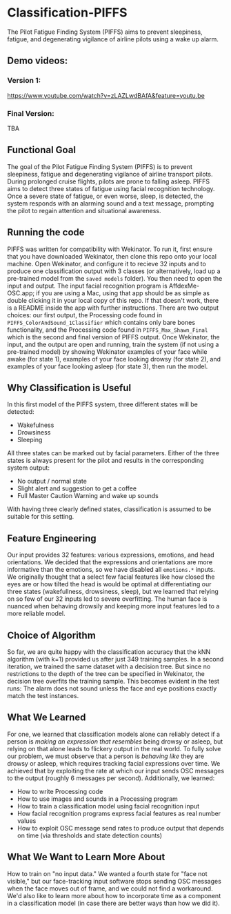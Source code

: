 # Classification-PIFFS
The Pilot Fatigue Finding System (PIFFS) aims to prevent sleepiness, fatigue, and degenerating vigilance of airline pilots using a wake up alarm.

## Demo videos:
### Version 1:
https://www.youtube.com/watch?v=zLAZLwdBAfA&feature=youtu.be
### Final Version:
TBA

## Functional Goal
The goal of the Pilot Fatigue Finding System (PIFFS) is to prevent sleepiness, fatigue and degenerating vigilance of airline transport pilots. During prolonged cruise flights, pilots are prone to falling asleep. PIFFS aims to detect three states of fatigue using facial recognition technology. Once a severe state of fatigue, or even worse, sleep, is detected, the system responds with an alarming sound and a text message, prompting the pilot to regain attention and situational awareness.

## Running the code
PIFFS was written for compatibility with Wekinator. To run it, first ensure that you have downloaded Wekinator, then clone this repo onto your local machine. Open Wekinator, and configure it to recieve 32 inputs and to produce one classification output with 3 classes (or alternatively, load up a pre-trained model from the `saved models` folder). You then need to open the input and output. The input facial recognition program is AffdexMe-OSC.app; if you are using a Mac, using that app should be as simple as double clicking it in your local copy of this repo. If that doesn't work, there is a README inside the app with further instructions. There are two output choices: our first output, the Processing code found in `PIFFS_ColorAndSound_1Classifier` which contains only bare bones functionality, and the Processing code found in `PIFFS_Max_Shawn_Final` which is the second and final version of PIFFS output. Once Wekinator, the input, and the output are open and running, train the system (if not using a pre-trained model) by showing Wekinator examples of your face while awake (for state 1), examples of your face looking drowsy (for state 2), and examples of your face looking asleep (for state 3), then run the model. 

## Why Classification is Useful
In this first model of the PIFFS system, three different states will be detected:
- Wakefulness
- Drowsiness
- Sleeping

All three states can be marked out by facial parameters. Either of the three states is always present for the pilot and results in the corresponding system output:
- No output / normal state
- Slight alert and suggestion to get a coffee
- Full Master Caution Warning and wake up sounds

With having three clearly defined states, classification is assumed to be suitable for this setting.

## Feature Engineering
Our input provides 32 features: various expressions, emotions, and head orientations. We decided that the expressions and orientations are more informative than the emotions, so we have disabled all `emotions.*` inputs. We originally thought that a select few facial features like how closed the eyes are or how tilted the head is would be optimal at differentiating our three states (wakefullness, drowsiness, sleep), but we learned that relying on so few of our 32 inputs led to severe overfitting. The human face is nuanced when behaving drowsily and keeping more input features led to a more reliable model. 

## Choice of Algorithm
So far, we are quite happy with the classification accuracy that the kNN algorithm (with k=1) provided us after just 349 training samples. In a second iteration, we trained the same dataset with a decision tree. But since no restrictions to the depth of the tree can be specified in Wekinator, the decision tree overfits the training sample. This becomes evident in the test runs: The alarm does not sound unless the face and eye positions exactly match the test instances.

## What We Learned
For one, we learned that classification models alone can reliably detect if a person is _making an expression that resembles_ being drowsy or asleep, but relying on that alone leads to flickery output in the real world. To fully solve our problem, we must observe that a person is _behaving like_ they are drowsy or asleep, which requires tracking facial expressions over time. We achieved that by exploiting the rate at which our input sends OSC messages to the output (roughly 6 messages per second). Additionally, we learned:
 - How to write Processing code
 - How to use images and sounds in a Processing program
 - How to train a classification model using facial recognition input
 - How facial recognition programs express facial features as real number values
 - How to exploit OSC message send rates to produce output that depends on time (via thresholds and state detection counts)

## What We Want to Learn More About
How to train on "no input data." We wanted a fourth state for "face not visible," but our face-tracking input software stops sending OSC messages when the face moves out of frame, and we could not find a workaround. We'd also like to learn more about how to incorporate time as a component in a classification model (in case there are better ways than how we did it).
